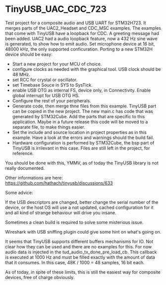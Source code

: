 # TinyUSB_UAC_CDC_723

Test project for a composite audio and USB UART for STM32H723. 
It merges parts of the UAC2_Headset and CDC_MSC examples.
The examples that come with TinyUSB have a loopback for CDC. A greeting message had been added.
UAC2 had a audio loopback feature, now a 432 Hz sine wave is generated, to show how to emit audio.
Set microphone device at 16 bit, 48000 kHz, the only supported conficuration.
Porting to a new STM32H device should be easy:

- Start a new project for your MCU of choice.
- configure clocks as needed with the graphical tool. USB clock should be 48 MHz.
- set RCC for crystal or oscillator.
- set Timebase Souce in SYS to SysTick.
- enable USB OTG as internal FS, device only, in Connectivity. Enable global interrupt for USB OTG HS.
- Configure the rest of your peripherals.
- Generate code, then merge thne files from this example. TinyUSB part can be copied in the new project. The new main.c has code that was generated by STM32Cube.
 Add the parts that are specific to this application. Maybe in a future release this code will be moved to a separate file, to make things easier. 
- Set the include and source location in project properties as in this example. Have a look at the errors and warnings should the build fail.
- Hardware configuration is performed by STM32Cube, the bsp part of TinyUSB is irrilevant in this case. Files are still left in the project, for reference.
 
 You should be done with this, YMMV, as of today the TinyUSB library is not really documented.
 
 Other informations are here: https://github.com/hathach/tinyusb/discussions/633
 
 Some advice:
 
 If the USB descriptors are changed, better change the serial number of the device, or the host OS will use a not updated, cached configuration for it and all kind of 
strange behaviour will drive you insane. 

Sometimes a clean build is required to solve some misterious issue.

Wireshark with USB sniffing plugin could give some hint on what's going on.

It seems that TinyUSB supports different buffers mechanisms for IO. Not clear how they can be used and there are no examples for this.
For now audio data is injected in the tud_audio_tx_done_pre_load_cb. This callback is executed at 1000 Hz and must be filled exactly with the amount of data that it consumes. 
In this case, 48K / 1000 = 48 samples, 16 bit each.

As of today, in spite of these limits, this is still the easiest way for composite devices, free of charge obviously.

